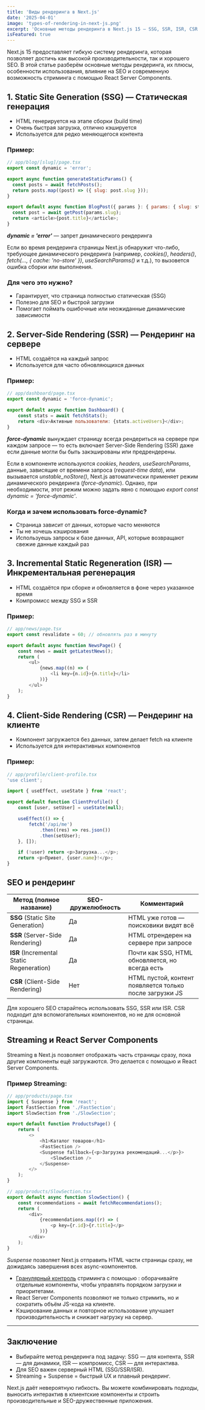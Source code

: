 ```yaml
---
title: 'Виды рендеринга в Next.js'
date: '2025-04-01'
image: 'types-of-rendering-in-next-js.png'
excerpt: 'Основные методы рендеринга в Next.js 15 — SSG, SSR, ISR, CSR — с примерами, их влиянием на SEO и возможностями стриминга через React Server Components.'
isFeatured: true
---
```


Next.js 15 предоставляет гибкую систему рендеринга, которая позволяет достичь как высокой производительности, так и хорошего SEO. В этой статье разберём основные методы рендеринга, их плюсы, особенности использования, влияние на SEO и современную возможность стриминга с помощью React Server Components.

## 1. Static Site Generation (SSG) — Статическая генерация

- HTML генерируется на этапе сборки (build time)
- Очень быстрая загрузка, отлично кэшируется
- Используется для редко меняющегося контента

### Пример:

```js
// app/blog/[slug]/page.tsx
export const dynamic = 'error';

export async function generateStaticParams() {
  const posts = await fetchPosts();
  return posts.map((post) => ({ slug: post.slug }));
}

export default async function BlogPost({ params }: { params: { slug: string } }) {
  const post = await getPost(params.slug);
  return <article>{post.title}</article>;
}
```

**_dynamic = 'error'_** — запрет динамического рендеринга

Если во время рендеринга страницы Next.js обнаружит что-либо, требующее динамического рендеринга (например, _cookies()_, _headers()_, _fetch(..., { cache: 'no-store' })_, _useSearchParams()_ и т.д.), то вызовется ошибка сборки или выполнения.

### Для чего это нужно?

- Гарантирует, что страница полностью статическая (SSG)
- Полезно для SEO и быстрой загрузки
- Помогает поймать ошибочные или неожиданные динамические зависимости

## 2. Server-Side Rendering (SSR) — Рендеринг на сервере

- HTML создаётся на каждый запрос
- Используется для часто обновляющихся данных

### Пример:

```js
// app/dashboard/page.tsx
export const dynamic = 'force-dynamic';

export default async function Dashboard() {
    const stats = await fetchStats();
    return <div>Активные пользователи: {stats.activeUsers}</div>;
}
```

**_force-dynamic_** вынуждает страницу всегда рендериться на сервере при каждом запросе — то есть включает Server-Side Rendering (SSR) даже если данные могли бы быть закэшированы или предрендерены.

Если в компоненте используются _cookies_, _headers_, _useSearchParams_, данные, зависящие от времени запроса (_request-time data_), или вызывается _unstable_noStore()_, Next.js автоматически применяет режим динамического рендеринга (_force-dynamic_). Однако, при необходимости, этот режим можно задать явно с помощью _export const dynamic = 'force-dynamic'_.

### Когда и зачем использовать force-dynamic?

- Страница зависит от данных, которые часто меняются
- Ты не хочешь кэширования
- Используешь запросы к базе данных, API, которые возвращают свежие данные каждый раз

## 3. Incremental Static Regeneration (ISR) — Инкрементальная регенерация

- HTML создаётся при сборке и обновляется в фоне через указанное время
- Компромисс между SSG и SSR

### Пример:

```js
// app/news/page.tsx
export const revalidate = 60; // обновлять раз в минуту

export default async function NewsPage() {
    const news = await getLatestNews();
    return (
        <ul>
            {news.map((n) => (
                <li key={n.id}>{n.title}</li>
            ))}
        </ul>
    );
}
```

## 4. Client-Side Rendering (CSR) — Рендеринг на клиенте

- Компонент загружается без данных, затем делает fetch на клиенте
- Используется для интерактивных компонентов

### Пример:

```js
// app/profile/client-profile.tsx
'use client';

import { useEffect, useState } from 'react';

export default function ClientProfile() {
    const [user, setUser] = useState(null);

    useEffect(() => {
        fetch('/api/me')
            .then((res) => res.json())
            .then(setUser);
    }, []);

    if (!user) return <p>Загрузка...</p>;
    return <p>Привет, {user.name}!</p>;
}
```

## SEO и рендеринг

| Метод (полное название)                   | SEO-дружелюбность | Комментарий                                              |
| ----------------------------------------- | ----------------- | -------------------------------------------------------- |
| **SSG** (Static Site Generation)          | Да                | HTML уже готов — поисковики видят всё                    |
| **SSR** (Server-Side Rendering)           | Да                | HTML отрендерен на сервере при запросе                   |
| **ISR** (Incremental Static Regeneration) | Да                | Почти как SSG, HTML обновляется, но всегда есть          |
| **CSR** (Client-Side Rendering)           | Нет               | HTML пустой, контент появляется только после загрузки JS |

Для хорошего SEO старайтесь использовать SSG, SSR или ISR. CSR подходит для вспомогательных компонентов, но не для основной страницы.

## Streaming и React Server Components

Streaming в Next.js позволяет отображать часть страницы сразу, пока другие компоненты ещё загружаются. Это делается с помощью _<Suspense>_ и React Server Components.

### Пример Streaming:

```js
// app/products/page.tsx
import { Suspense } from 'react';
import FastSection from './FastSection';
import SlowSection from './SlowSection';

export default function ProductsPage() {
    return (
        <>
            <h1>Каталог товаров</h1>
            <FastSection />
            <Suspense fallback={<p>Загрузка рекомендаций...</p>}>
                <SlowSection />
            </Suspense>
        </>
    );
}
```

```js
// app/products/SlowSection.tsx
export default async function SlowSection() {
    const recommendations = await fetchRecommendations();
    return (
        <div>
            {recommendations.map((r) => (
                <p key={r.id}>{r.title}</p>
            ))}
        </div>
    );
}
```

_Suspense_ позволяет Next.js отправить HTML части страницы сразу, не дожидаясь завершения всех async-компонентов.

- [Гранулярный контроль](https://nextjs.org/learn/dashboard-app/streaming) стриминга с помощью <Suspense>: оборачивайте отдельные компоненты, чтобы управлять порядком загрузки и приоритетами.
- React Server Components позволяют не только стримить, но и сократить объём JS-кода на клиенте.
- Кэширование данных и повторное использование улучшает производительность и снижает нагрузку на сервер.

---

## Заключение

- Выбирайте метод рендеринга под задачу: SSG — для контента, SSR — для динамики, ISR — компромисс, CSR — для интерактива.
- Для SEO важен серверный HTML (SSG/SSR/ISR).
- Streaming + Suspense = быстрый UX и плавный рендеринг.

Next.js даёт невероятную гибкость. Вы можете комбинировать подходы, выносить интерактив в клиентские компоненты и строить производительные и SEO-дружественные приложения.
